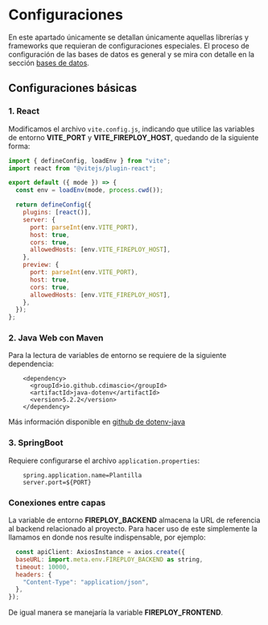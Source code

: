 # Configuraciones

En este apartado únicamente se detallan únicamente aquellas librerías y frameworks que requieran de configuraciones especiales. El proceso de configuración de las bases de datos es general y se mira con detalle en la sección [bases de datos](/docs/proyecto/bases-de-datos.md).

## Configuraciones básicas

### 1. React

Modificamos el archivo `vite.config.js`, indicando que utilice las variables de entorno **VITE_PORT** y **VITE_FIREPLOY_HOST**, quedando de la siguiente forma:

```javascript title='vite.confi.js'
import { defineConfig, loadEnv } from "vite";
import react from "@vitejs/plugin-react";

export default ({ mode }) => {
  const env = loadEnv(mode, process.cwd());

  return defineConfig({
    plugins: [react()],
    server: {
      port: parseInt(env.VITE_PORT),
      host: true,
      cors: true,
      allowedHosts: [env.VITE_FIREPLOY_HOST],
    },
    preview: {
      port: parseInt(env.VITE_PORT),
      host: true,
      cors: true,
      allowedHosts: [env.VITE_FIREPLOY_HOST],
    },
  });
};
```

### 2. Java Web con Maven

Para la lectura de variables de entorno se requiere de la siguiente dependencia:

```
    <dependency>
      <groupId>io.github.cdimascio</groupId>
      <artifactId>java-dotenv</artifactId>
      <version>5.2.2</version>
    </dependency>
```

Más información disponible en [github de dotenv-java](https://github.com/cdimascio/dotenv-java)


### 3. SpringBoot

Requiere configurarse el archivo `application.properties`:

``` title='application.properties'
    spring.application.name=Plantilla
    server.port=${PORT}
```

### Conexiones entre capas

La variable de entorno **FIREPLOY_BACKEND** almacena la URL de referencia al backend relacionado al proyecto. Para hacer uso de este simplemente la llamamos en donde nos resulte indispensable, por ejemplo:

```javascript title='ejemplo_conexion_backend'
  const apiClient: AxiosInstance = axios.create({
  baseURL: import.meta.env.FIREPLOY_BACKEND as string,
  timeout: 10000,
  headers: {
    "Content-Type": "application/json",
  },
});
```
De igual manera se manejaría la variable **FIREPLOY_FRONTEND**.
